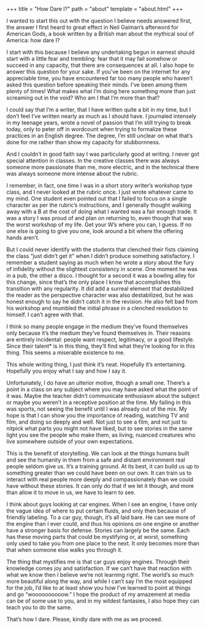 +++
title = "How Dare I?"
path = "about"
template = "about.html"
+++

I wanted to start this out with the question I believe needs answered first, the answer I first heard to great effect in Neil Gaiman’s afterword for American Gods, a book written by a British man about the mythical soul of America: how dare I?

I start with this because I believe any undertaking begun in earnest should start with a little fear and trembling: fear that it may fail somehow or succeed in any capacity, that there are consequences at all. I also hope to answer this question for your sake. If you’ve been on the internet for any appreciable time, you have encountered far too many people who haven’t asked this question before speaking their minds. I’ve been among them plenty of times! What makes what I’m doing here something more than just screaming out in the void? Who am I that I’m more than that?

I could say that I’m a writer, that I have written quite a bit in my time, but I don’t feel I’ve written nearly as much as I should have. I journaled intensely in my teenage years, wrote a novel of passion that I’m still trying to break today, only to peter off in wordcount when trying to formalize these practices in an English degree. The degree, I’m still unclear on what that’s done for me rather than show my capacity for stubbornness.

And I couldn’t in good faith say I was particularly good at writing. I never got special attention in classes. In the creative classes there was always someone more passionate than me, more electric, and in the technical there was always someone more intense about the rubric. 

I remember, in fact, one time I was in a short story writer’s workshop type class, and I never looked at the rubric once. I just wrote whatever came to my mind. One student even pointed out that I failed to focus on a single character as per the rubric’s instructions, and I generally thought walking away with a B at the cost of doing what I wanted was a fair enough trade. It was a story I was proud of and plan on returning to, even though that was the worst workshop of my life. Get your W’s where you can, I guess. If no one else is going to give you one, look around a bit where the offering hands aren’t.

But I could never identify with the students that clenched their fists claiming the class “just didn’t get it” when I didn’t produce something satisfactory. I remember a student saying as much when he wrote a story about the fury of infidelity without the slightest consistency in scene. One moment he was in a pub, the other a disco. I thought for a second it was a bowling alley for this change, since that’s the only place I know that accomplishes this transition with any regularity. It did add a surreal element that destabilized the reader as the perspective character was also destabilized, but he was honest enough to say he didn’t catch it in the revision. He also felt bad from his workshop and mumbled the initial phrase in a clenched resolution to himself. I can’t agree with that.

I think so many people engage in the medium they’ve found themselves only because it’s the medium they’ve found themselves in. Their reasons are entirely incidental: people want respect, legitimacy, or a good lifestyle. Since their talent* is in this thing, they’ll find what they’re looking for in this thing. This seems a miserable existence to me. 

This whole writing thing, I just think it’s neat. Hopefully it’s entertaining. Hopefully you enjoy what I say and how I say it.

Unfortunately, I do have an ulterior motive, though a small one. There’s a point in a class on any subject where you may have asked what the point of it was. Maybe the teacher didn’t communicate enthusiasm about the subject or maybe you weren’t in a receptive position at the time. My failing in this was sports, not seeing the benefit until I was already out of the mix. My hope is that I can show you the importance of reading, watching TV and film, and doing so deeply and well. Not just to see a film, and not just to nitpick what parts you might not have liked, but to see stories in the same light you see the people who make them, as living, nuanced creatures who live somewhere outside of your own expectations.

This is the benefit of storytelling. We can look at the things humans built and see the humanity in them from a safe and distant environment real people seldom give us. It’s a training ground. At its best, it can build us up to something greater than we could have been on our own. It can train us to interact with real people more deeply and compassionately than we could have without these stories. It can only do that if we let it though, and more than allow it to move in us, we have to learn to see.

I think about guys looking at car engines. When I see an engine, I have only the vague idea of where to put certain fluids, and only then because of friendly labeling. To a car guy, though, it’s all laid bare. He can see more of the engine than I ever could, and thus his opinions on one engine or another have a stronger basis for defense. Stories can largely be the same. Each has these moving parts that could be mystifying or, at worst, something only used to take you from one place to the next. It only becomes more than that when someone else walks you through it.

The thing that mystifies me is that car guys enjoy engines. Through their knowledge comes joy and satisfaction. If we can’t have that reaction with what we know then I believe we’re not learning right. The world’s so much more beautiful along the way, and while I can’t say I’m the most equipped for the job, I’d like to at least show you how I’ve learned to point at things and go “woooooooooow.” I hope the product of my amazement at media can be of some use to you, and in my wildest fantasies, I also hope they can teach you to do the same.

That’s how I dare. Please, kindly dare with me as we proceed. 
